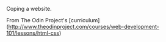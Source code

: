 Coping a website.

From The Odin Project's [curriculum] (http://www.theodinproject.com/courses/web-development-101/lessons/html-css)